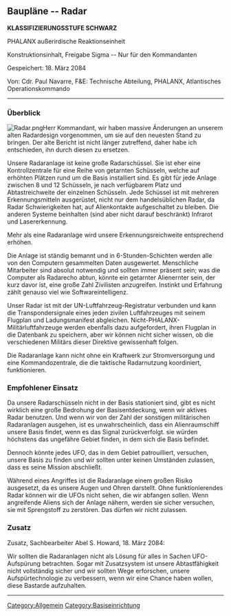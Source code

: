 ## Baupläne -- Radar

**KLASSIFIZIERUNGSSTUFE SCHWARZ**

PHALANX außerirdische Reaktionseinheit

Konstruktionsinhalt, Freigabe Sigma -- Nur für den Kommandanten

Gespeichert: 18. März 2084

Von: Cdr. Paul Navarre, F&E: Technische Abteilung, PHALANX, Atlantisches
Operationskommando

------------------------------------------------------------------------

### Überblick

![](Radar.png "Radar.png")Herr Kommandant, wir haben massive Änderungen
an unserem alten Radardesign vorgenommen, um sie auf den neuesten Stand
zu bringen. Der alte Bericht ist nicht länger zutreffend, daher habe ich
entschieden, ihn durch diesen zu ersetzen.

Unsere Radaranlage ist keine große Radarschüssel. Sie ist eher eine
Kontrollzentrale für eine Reihe von getarnten Schüsseln, welche auf
erhöhten Plätzen rund um die Basis installiert sind. Es gibt für jede
Anlage zwischen 8 und 12 Schüsseln, je nach verfügbarem Platz und
Abtastreichweite der einzelnen Schüsseln. Jede Schüssel ist mit mehreren
Erkennungsmitteln ausgerüstet, nicht nur dem handelsüblichen Radar, da
Radar Schwierigkeiten hat, auf Alienkontakte aufgeschaltet zu bleiben.
Die anderen Systeme beinhalten (sind aber nicht darauf beschränkt)
Infrarot und Lasererkennung.

Mehr als eine Radaranlage wird unsere Erkennungsreichweite entsprechend
erhöhen.

Die Anlage ist ständig bemannt und in 6-Stunden-Schichten werden alle
von den Computern gesammelten Daten ausgewertet. Menschliche Mitarbeiter
sind absolut notwendig und sollten immer präsent sein; was die Computer
als Radarecho abtun, könnte ein getarnter Alienernter sein, der kurz
davor ist, eine große Zahl Zivilisten anzugreifen. Instinkt und
Erfahrung zählt genauso viel wie Softwareintelligenz.

Unser Radar ist mit der UN-Luftfahrzeug-Registratur verbunden und kann
die Transpondersignale eines jeden zivilen Luftfahrzeuges mit seinem
Flugplan und Ladungsmanifest abgleichen.
Nicht-PHALANX-Militärluftfahrzeuge werden ebenfalls dazu aufgefordert,
ihren Flugplan in die Datenbank zu speichern, aber wir können nicht
sicher wissen, ob die verschiedenen Militärs dieser Direktive
gewissenhaft folgen.

Die Radaranlage kann nicht ohne ein Kraftwerk zur Stromversorgung und
eine Kommandozentrale, die die taktische Radarnutzung koordiniert,
funktionieren.

### Empfohlener Einsatz

Da unsere Radarschüsseln nicht in der Basis stationiert sind, gibt es
nicht wirklich eine große Bedrohung der Basisentdeckung, wenn wir
aktives Radar benutzen. Und wenn wir von der Zahl der sonstigen
militärischen Radaranlagen ausgehen, ist es unwahrscheinlich, dass ein
Alienraumschiff unsere Basis findet, wenn es das Signal zurückverfolgt.
sie würden höchstens das ungefähre Gebiet finden, in dem sich die Basis
befindet.

Dennoch könnte jedes UFO, das in dem Gebiet patrouilliert, versuchen,
unsere Basis zu finden und wir sollten unter keinen Umständen zulassen,
dass es seine Mission abschließt.

Während eines Angriffes ist die Radaranlage einem großen Risiko
ausgesetzt, da es unsere Augen und Ohren darstellt. Ohne
funktionierendes Radar können wir die UFOs nicht sehen, die wir abfangen
sollen. Wenn angreifende Aliens sich der Anlage nähern, werden sie
sicher versuchen, sie mit Sprengstoff zu zerstören. Das dürfen wir nicht
zulassen.

### Zusatz

Zusatz, Sachbearbeiter Abel S. Howard, 18. März 2084:

Wir sollten die Radaranlagen nicht als Lösung für alles in Sachen
UFO-Aufspürung betrachten. Sogar mit Zusatzsystem ist unsere
Abtastfähigkeit nicht vollständig sicher und wir sollten Wege
erforschen, unsere Aufspürtechnologie zu verbessern, wenn wir eine
Chance haben wollen, diese Bastarde aufzuhalten.

------------------------------------------------------------------------

[Category:Allgemein](Category:Allgemein "wikilink")
[Category:Basiseinrichtung](Category:Basiseinrichtung "wikilink")